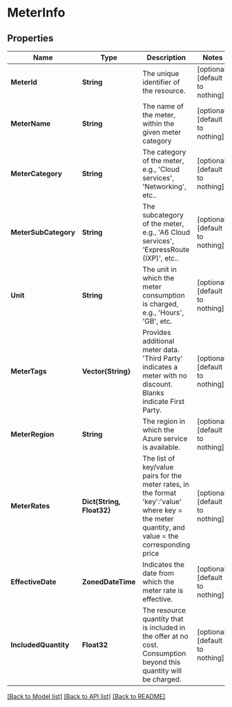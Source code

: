 # MeterInfo


## Properties
Name | Type | Description | Notes
------------ | ------------- | ------------- | -------------
**MeterId** | **String** | The unique identifier of the resource. | [optional] [default to nothing]
**MeterName** | **String** | The name of the meter, within the given meter category | [optional] [default to nothing]
**MeterCategory** | **String** | The category of the meter, e.g., &#39;Cloud services&#39;, &#39;Networking&#39;, etc.. | [optional] [default to nothing]
**MeterSubCategory** | **String** | The subcategory of the meter, e.g., &#39;A6 Cloud services&#39;, &#39;ExpressRoute (IXP)&#39;, etc.. | [optional] [default to nothing]
**Unit** | **String** | The unit in which the meter consumption is charged, e.g., &#39;Hours&#39;, &#39;GB&#39;, etc. | [optional] [default to nothing]
**MeterTags** | **Vector{String}** | Provides additional meter data. &#39;Third Party&#39; indicates a meter with no discount. Blanks indicate First Party. | [optional] [default to nothing]
**MeterRegion** | **String** | The region in which the Azure service is available. | [optional] [default to nothing]
**MeterRates** | **Dict{String, Float32}** | The list of key/value pairs for the meter rates, in the format &#39;key&#39;:&#39;value&#39; where key &#x3D; the meter quantity, and value &#x3D; the corresponding price | [optional] [default to nothing]
**EffectiveDate** | **ZonedDateTime** | Indicates the date from which the meter rate is effective. | [optional] [default to nothing]
**IncludedQuantity** | **Float32** | The resource quantity that is included in the offer at no cost. Consumption beyond this quantity will be charged. | [optional] [default to nothing]


[[Back to Model list]](../README.md#models) [[Back to API list]](../README.md#api-endpoints) [[Back to README]](../README.md)


